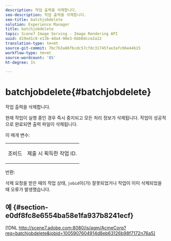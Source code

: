 ```yaml
---
description: 작업 출력을 삭제합니다.
seo-description: 작업 출력을 삭제합니다.
seo-title: batchjobdelete
solution: Experience Manager
title: batchjobdelete
topic: Scene7 Image Serving - Image Rendering API
uuid: d19ed1c8-e13b-4da4-90e3-6bb0dcce2a12
translation-type: tm+mt
source-git-commit: 7bc7b3a86fbcdc57cfdc31745fae3afc06e44b15
workflow-type: tm+mt
source-wordcount: '85'
ht-degree: 1%

---
```



# batchjobdelete{#batchjobdelete}

작업 출력을 삭제합니다.

현재 작업이 실행 중인 경우 즉시 중지되고 모든 처리 정보가 삭제됩니다. 작업이 성공적으로 완료되면 출력 파일이 삭제됩니다.

이 매개 변수:

<table id="simpletable_AACB976615FF4888A0816328DC48DCA3"> 
 <tr class="strow"> 
  <td class="stentry"> <p><span class="codeph"> 조비드</span> </p> </td> 
  <td class="stentry"> <p>제출 시 획득한 작업 ID. </p></td> 
 </tr> 
</table>

반환:

삭제 요청을 받은 때의 작업 상태, `jobid`이(가) 잘못되었거나 작업이 이미 삭제되었을 때 오류가 발생했습니다.

## 예 {#section-e0df8fc8e6554ba58e1fa937b8241ecf}

[!DNL http://scene7.adobe.com:8080/is/agm/AcmeCorp?req=batchjobdelete&jobid=1005907604914d8eb63126b98f7172n76a5]
